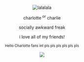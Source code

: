 <p align="center">
<picture>
 <source media="(prefers-color-scheme: dark)" srcset="https://files.catbox.moe/mu32h6.png">
 <source media="(prefers-color-scheme: light)" srcset="https://files.catbox.moe/fcfk8r.png">
 <img alt="lalalala" src="https://files.catbox.moe/mu32h6.png">
</picture>
 </p>
<p align="center">
charlotte <sup>or</sup> charlie
</p>
<p align="center">
socially awkward freak
</p>
<p align="center">
i love all of my friends!
</p>

<p align="center">
<sup>Hello Charlotte fans int pls pls pls pls pls pls</sup>
</p>

<p align="center">
    <img src="https://files.catbox.moe/le3qfi.png"/>
</p>
